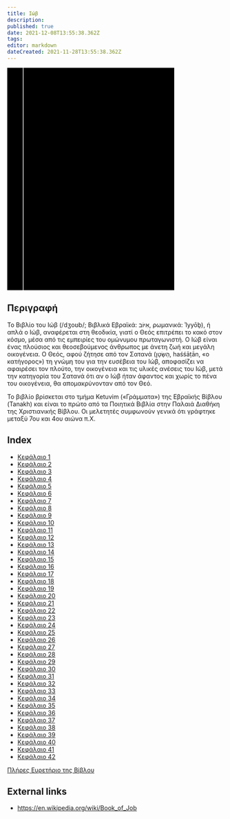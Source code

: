 ```yaml
---
title: Ιώβ
description: 
published: true
date: 2021-12-08T13:55:38.362Z
tags: 
editor: markdown
dateCreated: 2021-11-28T13:55:38.362Z
---
```


<div class="urantiapedia-book-front urantiapedia-book-bible">
<svg xmlns="http://www.w3.org/2000/svg"
	width="102.6mm" height="136.8mm"
	viewBox="0 0 102.6 136.8" version="1.1">
	<g transform="translate(-7,-5)">
		<rect width="9.6" height="136.8" x="7" y="5" />
		<rect width="96.9" height="136.8" x="17" y="5" />
		<text style="font-size:5px" x="61" y="22">Η ΒΊΒΛΟΣ</text>
		<text style="font-size:4px" x="61" y="125">Greek Old Testament (Septuagint), 1935</text>
		<text style="font-size:9px" x="61" y="60">Ιώβ</text>
	</g>
</svg>
</div>

## Περιγραφή


Το Βιβλίο του Ιώβ (/dʒoʊb/; Βιβλικά Εβραϊκά: אִיּוֹב, ρωμανικά: ʾIyyōḇ), ή απλά ο Ιώβ, αναφέρεται στη θεοδικία, γιατί ο Θεός επιτρέπει το κακό στον κόσμο, μέσα από τις εμπειρίες του ομώνυμου πρωταγωνιστή. Ο Ιώβ είναι ένας πλούσιος και θεοσεβούμενος άνθρωπος με άνετη ζωή και μεγάλη οικογένεια. Ο Θεός, αφού ζήτησε από τον Σατανά (הַשָּׂטָן, haśśāṭān, «ο κατήγορος») τη γνώμη του για την ευσέβεια του Ιώβ, αποφασίζει να αφαιρέσει τον πλούτο, την οικογένεια και τις υλικές ανέσεις του Ιώβ, μετά την κατηγορία του Σατανά ότι αν ο Ιώβ ήταν άφαντος και χωρίς το πένα του οικογένεια, θα απομακρύνονταν από τον Θεό. 

Το βιβλίο βρίσκεται στο τμήμα Ketuvim («Γράμματα») της Εβραϊκής Βίβλου (Tanakh) και είναι το πρώτο από τα Ποιητικά Βιβλία στην Παλαιά Διαθήκη της Χριστιανικής Βίβλου. Οι μελετητές συμφωνούν γενικά ότι γράφτηκε μεταξύ 7ου και 4ου αιώνα π.Χ. 

## Index

- [Κεφάλαιο 1](/el/Bible/Job/1)
- [Κεφάλαιο 2](/el/Bible/Job/2)
- [Κεφάλαιο 3](/el/Bible/Job/3)
- [Κεφάλαιο 4](/el/Bible/Job/4)
- [Κεφάλαιο 5](/el/Bible/Job/5)
- [Κεφάλαιο 6](/el/Bible/Job/6)
- [Κεφάλαιο 7](/el/Bible/Job/7)
- [Κεφάλαιο 8](/el/Bible/Job/8)
- [Κεφάλαιο 9](/el/Bible/Job/9)
- [Κεφάλαιο 10](/el/Bible/Job/10)
- [Κεφάλαιο 11](/el/Bible/Job/11)
- [Κεφάλαιο 12](/el/Bible/Job/12)
- [Κεφάλαιο 13](/el/Bible/Job/13)
- [Κεφάλαιο 14](/el/Bible/Job/14)
- [Κεφάλαιο 15](/el/Bible/Job/15)
- [Κεφάλαιο 16](/el/Bible/Job/16)
- [Κεφάλαιο 17](/el/Bible/Job/17)
- [Κεφάλαιο 18](/el/Bible/Job/18)
- [Κεφάλαιο 19](/el/Bible/Job/19)
- [Κεφάλαιο 20](/el/Bible/Job/20)
- [Κεφάλαιο 21](/el/Bible/Job/21)
- [Κεφάλαιο 22](/el/Bible/Job/22)
- [Κεφάλαιο 23](/el/Bible/Job/23)
- [Κεφάλαιο 24](/el/Bible/Job/24)
- [Κεφάλαιο 25](/el/Bible/Job/25)
- [Κεφάλαιο 26](/el/Bible/Job/26)
- [Κεφάλαιο 27](/el/Bible/Job/27)
- [Κεφάλαιο 28](/el/Bible/Job/28)
- [Κεφάλαιο 29](/el/Bible/Job/29)
- [Κεφάλαιο 30](/el/Bible/Job/30)
- [Κεφάλαιο 31](/el/Bible/Job/31)
- [Κεφάλαιο 32](/el/Bible/Job/32)
- [Κεφάλαιο 33](/el/Bible/Job/33)
- [Κεφάλαιο 34](/el/Bible/Job/34)
- [Κεφάλαιο 35](/el/Bible/Job/35)
- [Κεφάλαιο 36](/el/Bible/Job/36)
- [Κεφάλαιο 37](/el/Bible/Job/37)
- [Κεφάλαιο 38](/el/Bible/Job/38)
- [Κεφάλαιο 39](/el/Bible/Job/39)
- [Κεφάλαιο 40](/el/Bible/Job/40)
- [Κεφάλαιο 41](/el/Bible/Job/41)
- [Κεφάλαιο 42](/el/Bible/Job/42)


[Πλήρες Ευρετήριο της Βίβλου](/el/index/bible)


## External links

- https://en.wikipedia.org/wiki/Book_of_Job
